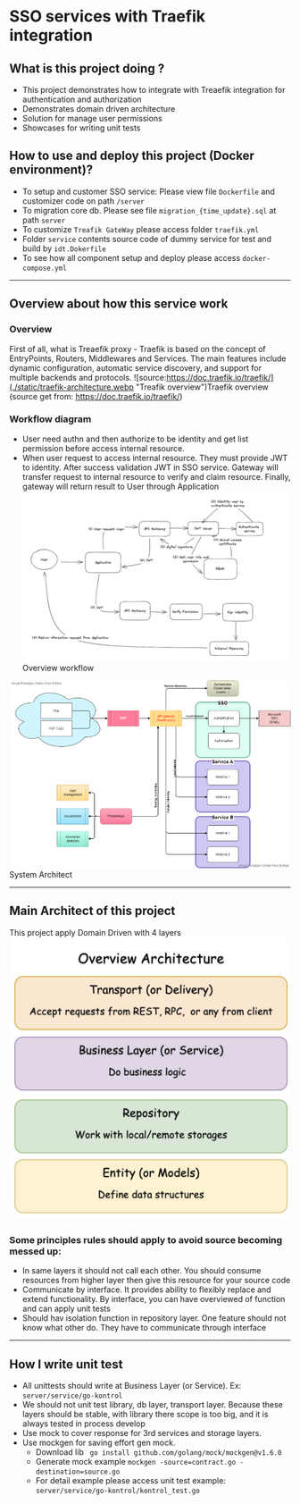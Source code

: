 # SSO services with Traefik integration

## What is this project doing ?
* This project demonstrates how to integrate with Treaefik integration for authentication and authorization
* Demonstrates domain driven architecture
* Solution for manage user permissions
* Showcases for writing unit tests
## How to use and deploy this project (Docker environment)?
* To setup and customer SSO service: Please view file `Dockerfile` and customizer code on path `/server`
* To migration core db. Please see file `migration_{time_update}.sql` at path `server`
* To customize `Treafik GateWay` please access folder `traefik.yml`
* Folder `service` contents source code of dummy service for test and build by `idt.Dokerfile`
* To see how all component setup and deploy please access `docker-compose.yml`

********************************
## Overview about how this service work

### Overview
First of all, what is Treaefik proxy - Traefik is based on the concept of EntryPoints, Routers, Middlewares and Services. The main features include dynamic configuration, automatic service discovery, and support for multiple backends and protocols.
![source:https://doc.traefik.io/traefik/](./static/traefik-architecture.webp "Treafik overview")Traefik overview (source get from: https://doc.traefik.io/traefik/)
### Workflow diagram
* User need authn and then authorize to be identity and get list permission before access internal resource.
* When user request to access internal resource. They must provide JWT to identity. After success validation JWT in SSO service. Gateway will transfer request to internal resource to verify and claim resource. Finally, gateway will return result to User through Application
![](./static/workflow.png)Overview workflow

![](./static/overview.png)System Architect

*********************************
## Main Architect of this project
This project apply Domain Driven with 4 layers
![](./static/DDD_layers.png)
### Some principles rules should apply to avoid source becoming messed up:
* In same layers it should not call each other. You should consume resources from higher layer then give this resource for your source code
* Communicate by interface. It provides ability to flexibly replace and extend functionality. By interface, you can have overviewed of function and can apply unit tests
* Should hav isolation function in repository layer. One feature should not know what other do. They have to communicate through interface

*********************************
## How I write unit test
* All unittests should write at Business Layer (or Service). Ex: `server/service/go-kontrol`
* We should not unit test library, db layer, transport layer. Because these layers should be stable, with library there scope is too big, and it is always tested in process develop
* Use mock to cover response for 3rd services and storage layers.
* Use mockgen for saving effort gen mock. 
  * Download lib ` go install github.com/golang/mock/mockgen@v1.6.0`
  * Generate mock example `mockgen -source=contract.go -destination=source.go`
  * For detail example please access unit test example: `server/service/go-kontrol/kontrol_test.go`